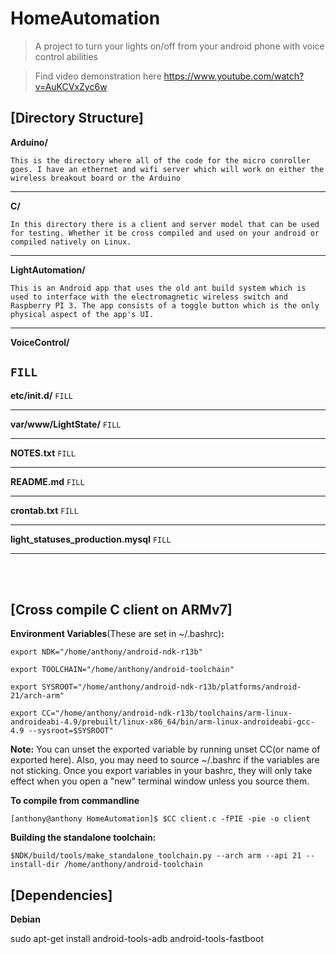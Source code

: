 # HomeAutomation
> A project to turn your lights on/off from your android phone with voice control abilities 

> Find video demonstration here https://www.youtube.com/watch?v=AuKCVxZyc6w

## [Directory Structure]

**Arduino/**

`This is the directory where all of the code for the micro conroller goes. I have an ethernet and wifi server which will work on either the wireless breakout board or the Arduino`

---

**C/**

`In this directory there is a client and server model that can be used for testing. Whether it be cross compiled and used on your android or compiled natively on Linux.`

---

**LightAutomation/**

`This is an Android app that uses the old ant build system which is used to interface with the electromagnetic wireless switch and Raspberry PI 3. The app consists of a toggle button which is the only physical aspect of the app's UI.`

---

**VoiceControl/**	

`FILL`
---

**etc/init.d/**
`FILL`

---

**var/www/LightState/**
`FILL`

---

**NOTES.txt**
`FILL`

---

**README.md**
`FILL`

---

**crontab.txt**
`FILL`

---

**light_statuses_production.mysql**
`FILL`

---
<br></br>
## [Cross compile C client on ARMv7]

**Environment Variables**(These are set in ~/.bashrc)**:**

`export NDK="/home/anthony/android-ndk-r13b"`

`export TOOLCHAIN="/home/anthony/android-toolchain"`

`export SYSROOT="/home/anthony/android-ndk-r13b/platforms/android-21/arch-arm"`

`export CC="/home/anthony/android-ndk-r13b/toolchains/arm-linux-androideabi-4.9/prebuilt/linux-x86_64/bin/arm-linux-androideabi-gcc-4.9 --sysroot=$SYSROOT"`

**Note:** 
You can unset the exported variable by running unset CC(or name of exported here). Also, you may need to source ~/.bashrc if the variables are not sticking. Once you export variables in your bashrc, they will only take effect when you open a "new" terminal window unless you source them.

**To compile from commandline**

`[anthony@anthony HomeAutomation]$ $CC client.c -fPIE -pie -o client`

**Building the standalone toolchain:**

`$NDK/build/tools/make_standalone_toolchain.py --arch arm --api 21 --install-dir /home/anthony/android-toolchain`
  
## [Dependencies]

**Debian**

sudo apt-get install android-tools-adb android-tools-fastboot

